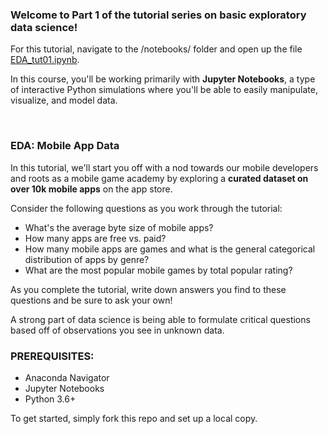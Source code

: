 ### Welcome to Part 1 of the tutorial series on basic exploratory data science! 

For this tutorial, navigate to the /notebooks/ folder and open up the file <u>EDA_tut01.ipynb</u>. 

In this course, you'll be working primarily with <strong>Jupyter Notebooks</strong>, a type of interactive Python simulations where you'll be able to easily manipulate, visualize, and model data. 

<br>

### <strong>EDA: Mobile App Data</strong>

In this tutorial, we'll start you off with a nod towards our mobile developers and roots as a mobile game academy by exploring a <strong>curated dataset on over 10k mobile apps</strong> on the app store. 

Consider the following questions as you work through the tutorial:
- What's the average byte size of mobile apps?
- How many apps are free vs. paid?
- How many mobile apps are games and what is the general categorical distribution of apps by genre?
- What are the most popular mobile games by total popular rating?

As you complete the tutorial, write down answers you find to these questions and be sure to ask your own! 

A strong part of data science is being able to formulate critical questions based off of observations you see in unknown data. 

### PREREQUISITES:
- Anaconda Navigator
- Jupyter Notebooks
- Python 3.6+

To get started, simply fork this repo and set up a local copy. 